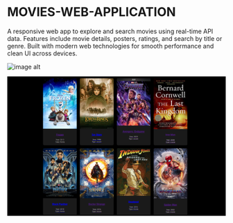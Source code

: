 # MOVIES-WEB-APPLICATION
A responsive web app to explore and search movies using real-time API data. Features include movie details, posters, ratings, and search by title or genre. Built with modern web technologies for smooth performance and clean UI across devices.


![image alt]()



![image alt](https://github.com/MOHAMMED-KHAJA-045/MOVIES-WEB-APPLICATION/blob/2fdb33d615da80baf1b491bc2c81ea89c6deb490/UI.png)
